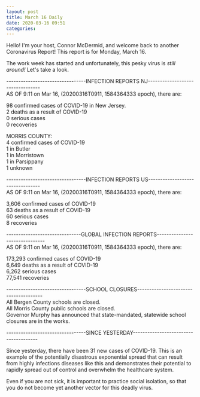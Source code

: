 ```yaml
---
layout: post
title: March 16 Daily
date: 2020-03-16 09:51
categories:
---
```


Hello! I'm your host, Connor McDermid, and welcome back to another Coronavirus Report! This report is for Monday, March 16.  
  
The work week has started and unfortunately, this pesky virus is *still around!* Let's take a look.  

---------------------------------INFECTION REPORTS NJ---------------------------------  
AS OF 9:11 on Mar 16, (20200316T0911, 1584364333 epoch), there are:    

98 confirmed cases of COVID-19 in New Jersey.  
2 deaths as a result of COVID-19  
0 serious cases  
0 recoveries  

MORRIS COUNTY:  
4 confirmed cases of COVID-19  
1 in Butler  
1 in Morristown  
1 in Parsippany  
1 unknown  
  
  
---------------------------------INFECTION REPORTS US---------------------------------  
AS OF 9:11 on Mar 16, (20200316T0911, 1584364333 epoch), there are:    

3,606 confirmed cases of COVID-19   
63 deaths as a result of COVID-19  
60 serious cases  
8 recoveries  
  

-------------------------------GLOBAL INFECTION REPORTS-------------------------------  
AS OF 9:11 on Mar 16, (20200316T0911, 1584364333 epoch), there are:  

173,293 confirmed cases of COVID-19  
6,649 deaths as a result of COVID-19  
6,262 serious cases  
77,541 recoveries  

---------------------------------SCHOOL CLOSURES--------------------------------------  
All Bergen County schools are closed.  
All Morris County public schools are closed.  
Governor Murphy has announced that state-mandated, statewide school closures are in the works.  

---------------------------------SINCE YESTERDAY--------------------------------------  

Since yesterday, there have been 31 new cases of COVID-19. This is an example of the potentially
disastrous exponential spread that can result from highly infections diseases like this and 
demonstrates their potential to rapidly spread out of control and overwhelm the healthcare
system.

Even if you are not sick, it is important to practice social isolation, so that you do not become
yet another vector for this deadly virus. 
